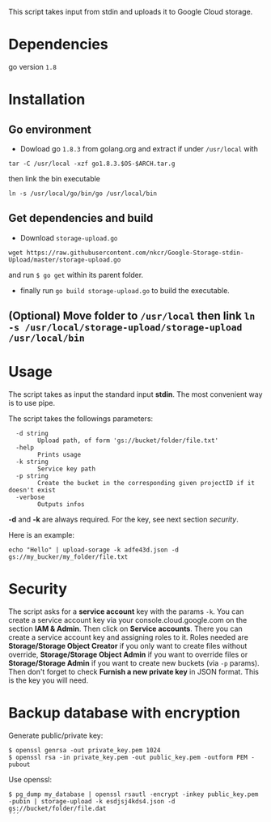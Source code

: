 This script takes input from stdin and uploads it to Google Cloud storage.

# Dependencies

go version `1.8`

# Installation

## Go environment

* Dowload go `1.8.3` from golang.org and extract if under `/usr/local` with 

```
tar -C /usr/local -xzf go1.8.3.$OS-$ARCH.tar.g
```
then link the bin executable 

```
ln -s /usr/local/go/bin/go /usr/local/bin
```

## Get dependencies and build

* Download `storage-upload.go`

```
wget https://raw.githubusercontent.com/nkcr/Google-Storage-stdin-Upload/master/storage-upload.go
```
 
and run `$ go get` within its parent folder.
* finally run `go build storage-upload.go` to build the executable.

## (Optional) Move folder to `/usr/local` then link `ln -s /usr/local/storage-upload/storage-upload /usr/local/bin`

# Usage

The script takes as input the standard input **stdin**. The most convenient way is to use pipe.

The script takes the followings parameters:

```
  -d string
        Upload path, of form 'gs://bucket/folder/file.txt'
  -help
        Prints usage
  -k string
        Service key path
  -p string
        Create the bucket in the corresponding given projectID if it doesn't exist
  -verbose
        Outputs infos
```

**-d** and **-k** are always required. For the key, see next section *security*.

Here is an example:

```
echo "Hello" | upload-sorage -k adfe43d.json -d gs://my_bucker/my_folder/file.txt
```

# Security

The script asks for a **service account** key with the params `-k`. You can create a service account key via your console.cloud.google.com on the section **IAM & Admin**. Then click on **Service accounts**. There you can create a service account key and assigning roles to it. Roles needed are **Storage/Storage Object Creator** if you only want to create files without override, **Storage/Storage Object Admin** if you want to override files or **Storage/Storage Admin** if you want to create new buckets (via `-p` params). Then don't forget to check **Furnish a new private key** in JSON format. This is the key you will need.

# Backup database with encryption

Generate public/private key:

```
$ openssl genrsa -out private_key.pem 1024
$ openssl rsa -in private_key.pem -out public_key.pem -outform PEM -pubout
```

Use openssl:

```
$ pg_dump my_database | openssl rsautl -encrypt -inkey public_key.pem -pubin | storage-upload -k esdjsj4kds4.json -d gs://bucket/folder/file.dat
´´´
